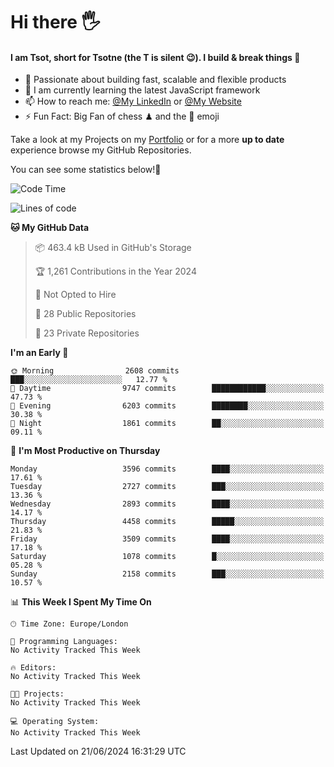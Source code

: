 # Hi there :raised_hand_with_fingers_splayed:
#### I am Tsot, short for Tsotne (the T is silent :wink:). I build & break things :space_invader:
- :telescope: Passionate about building fast, scalable and flexible products
- :seedling: I am currently learning the latest JavaScript framework 
- :mailbox: How to reach me: [@My LinkedIn](https://www.linkedin.com/in/tsotne-gvadzabia/) or [@My Website](https://tsotne.co.uk/contact)
- :zap: Fun Fact: Big Fan of chess ♟ and the 👾 emoji

Take a look at my Projects on my [Portfolio](https://tsotne.co.uk/) or for a more **up to date** experience browse my GitHub Repositories.

You can see some statistics below!:space_invader:
<!--START_SECTION:waka-->
![Code Time](http://img.shields.io/badge/Code%20Time-761%20hrs%202%20mins-blue)

![Lines of code](https://img.shields.io/badge/From%20Hello%20World%20I%27ve%20Written-6.6%20million%20lines%20of%20code-blue)

**🐱 My GitHub Data** 

> 📦 463.4 kB Used in GitHub's Storage 
 > 
> 🏆 1,261 Contributions in the Year 2024
 > 
> 🚫 Not Opted to Hire
 > 
> 📜 28 Public Repositories 
 > 
> 🔑 23 Private Repositories 
 > 
**I'm an Early 🐤** 

```text
🌞 Morning                2608 commits        ███░░░░░░░░░░░░░░░░░░░░░░   12.77 % 
🌆 Daytime                9747 commits        ████████████░░░░░░░░░░░░░   47.73 % 
🌃 Evening                6203 commits        ████████░░░░░░░░░░░░░░░░░   30.38 % 
🌙 Night                  1861 commits        ██░░░░░░░░░░░░░░░░░░░░░░░   09.11 % 
```
📅 **I'm Most Productive on Thursday** 

```text
Monday                   3596 commits        ████░░░░░░░░░░░░░░░░░░░░░   17.61 % 
Tuesday                  2727 commits        ███░░░░░░░░░░░░░░░░░░░░░░   13.36 % 
Wednesday                2893 commits        ████░░░░░░░░░░░░░░░░░░░░░   14.17 % 
Thursday                 4458 commits        █████░░░░░░░░░░░░░░░░░░░░   21.83 % 
Friday                   3509 commits        ████░░░░░░░░░░░░░░░░░░░░░   17.18 % 
Saturday                 1078 commits        █░░░░░░░░░░░░░░░░░░░░░░░░   05.28 % 
Sunday                   2158 commits        ███░░░░░░░░░░░░░░░░░░░░░░   10.57 % 
```


📊 **This Week I Spent My Time On** 

```text
🕑︎ Time Zone: Europe/London

💬 Programming Languages: 
No Activity Tracked This Week

🔥 Editors: 
No Activity Tracked This Week

🐱‍💻 Projects: 
No Activity Tracked This Week

💻 Operating System: 
No Activity Tracked This Week
```


 Last Updated on 21/06/2024 16:31:29 UTC
<!--END_SECTION:waka-->
